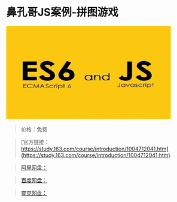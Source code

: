 # 鼻孔哥JS案例-拼图游戏

![img](../../../assets/study163/free/2B863A2D4A3FA2587C02A4A4C34B2841.png)

> 价格：免费

> [官方链接：https://study.163.com/course/introduction/1004712041.htm](https://study.163.com/course/introduction/1004712041.htm)

> [阿里网盘：]()

> [百度网盘：]()

> [夸克网盘：]()
